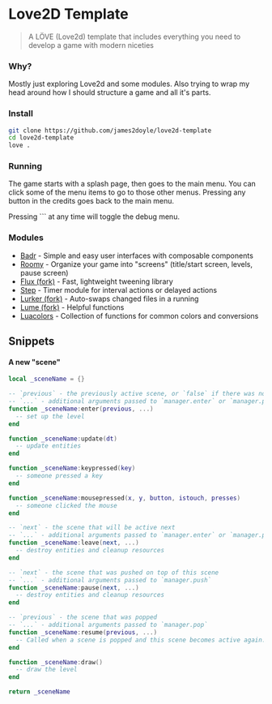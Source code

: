 Love2D Template
===============

> A LÖVE (Love2d) template that includes everything you need to develop a game with modern niceties

### Why?

Mostly just exploring Love2d and some modules. Also trying to wrap my head around how I should structure a game and all it's parts.

### Install

```sh
git clone https://github.com/james2doyle/love2d-template
cd love2d-template
love .
```

### Running

The game starts with a splash page, then goes to the main menu. You can click some of the menu items to go to those other menus. Pressing any button in the credits goes back to the main menu.

Pressing `\`` at any time will toggle the debug menu.

### Modules

* [Badr](https://github.com/Nabeel20/Badr) - Simple and easy user interfaces with composable components
* [Roomy](https://github.com/tesselode/roomy) - Organize your game into "screens" (title/start screen, levels, pause screen)
* [Flux (fork)](https://github.com/Sheepolution/flux) - Fast, lightweight tweening library
* [Step](https://github.com/Sheepolution/step) - Timer module for interval actions or delayed actions
* [Lurker (fork)](https://github.com/jeduden/lurker) - Auto-swaps changed files in a running
* [Lume (fork)](https://github.com/NQMVD/lume) - Helpful functions
* [Luacolors](https://github.com/icrawler/luacolors) - Collection of functions for common colors and conversions

<!-- TODO Add these -->
<!-- * [Baton](https://github.com/tesselode/baton) - Input library that supports keyboards, joysticks, and on-the-fly control swapping -->
<!-- * [Nata](https://github.com/tesselode/nata) - Entity management with containers for objects in a game, like geometry, characters, and collectibles -->
<!-- * [Moonshine (fork)](https://github.com/flamendless/moonshine) - Chainable post-processing shaders -->
<!-- * [Fizzx](https://github.com/2dengine/fizzx) - Collision detection and resolution library -->
<!-- * [Strike](https://github.com/Aweptimum/Strike) - Collision detection between convex shapes -->
<!-- * [Binser](https://github.com/bakpakin/binser) - Robust serializer for storing complex objects -->
<!-- * [Profile.lua](https://github.com/2dengine/profile.lua) - Profile your code by gathering function call frequently and execution time -->
<!-- * [Vudu](https://github.com/deltadaedalus/vudu) - GUI based in-game debugging system -->
<!-- * [Love-Release](https://github.com/MisterDA/love-release) - Create releases for Windows executables, macOS applications, Debian packages, and more -->

## Snippets

#### A new "scene"

```lua
local _sceneName = {}

-- `previous` - the previously active scene, or `false` if there was no previously active scene
-- `...` - additional arguments passed to `manager.enter` or `manager.push`
function _sceneName:enter(previous, ...)
  -- set up the level
end

function _sceneName:update(dt)
  -- update entities
end

function _sceneName:keypressed(key)
  -- someone pressed a key
end

function _sceneName:mousepressed(x, y, button, istouch, presses)
  -- someone clicked the mouse
end

-- `next` - the scene that will be active next
-- `...` - additional arguments passed to `manager.enter` or `manager.pop`
function _sceneName:leave(next, ...)
  -- destroy entities and cleanup resources
end

-- `next` - the scene that was pushed on top of this scene
-- `...` - additional arguments passed to `manager.push`
function _sceneName:pause(next, ...)
  -- destroy entities and cleanup resources
end

-- `previous` - the scene that was popped
-- `...` - additional arguments passed to `manager.pop`
function _sceneName:resume(previous, ...)
  -- Called when a scene is popped and this scene becomes active again.
end

function _sceneName:draw()
  -- draw the level
end

return _sceneName
```